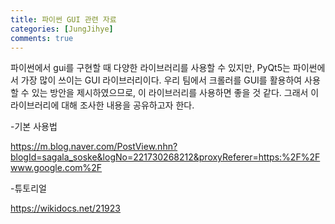 ```yaml
---
title: 파이썬 GUI 관련 자료
categories: [JungJihye]
comments: true
---
```


파이썬에서 gui를 구현할 때 다양한 라이브러리를 사용할 수 있지만, PyQt5는 파이썬에서 가장 많이 쓰이는 GUI 라이브러리이다.
우리 팀에서 크롤러를 GUI를 활용하여 사용할 수 있는 방안을 제시하였으므로, 이 라이브러리를 사용하면 좋을 것 같다.
그래서 이 라이브러리에 대해 조사한 내용을 공유하고자 한다.

-기본 사용법




https://m.blog.naver.com/PostView.nhn?blogId=sagala_soske&logNo=221730268212&proxyReferer=https:%2F%2Fwww.google.com%2F


-튜토리얼



https://wikidocs.net/21923

